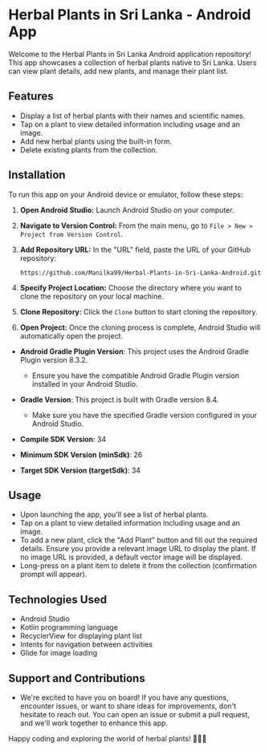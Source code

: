 # Herbal Plants in Sri Lanka - Android App

Welcome to the Herbal Plants in Sri Lanka Android application repository! This app showcases a collection of herbal plants native to Sri Lanka. Users can view plant details, add new plants, and manage their plant list.

## Features

- Display a list of herbal plants with their names and scientific names.
- Tap on a plant to view detailed information including usage and an image.
- Add new herbal plants using the built-in form.
- Delete existing plants from the collection.

## Installation

To run this app on your Android device or emulator, follow these steps:

1. **Open Android Studio:**
   Launch Android Studio on your computer.

2. **Navigate to Version Control:**
   From the main menu, go to `File > New > Project from Version Control`.

3. **Add Repository URL:**
   In the "URL" field, paste the URL of your GitHub repository:
   ```
   https://github.com/Manilka99/Herbal-Plants-in-Sri-Lanka-Android.git
   ```

4. **Specify Project Location:**
   Choose the directory where you want to clone the repository on your local machine.

5. **Clone Repository:**
   Click the `Clone` button to start cloning the repository.

6. **Open Project:**
   Once the cloning process is complete, Android Studio will automatically open the project.


- **Android Gradle Plugin Version**: This project uses the Android Gradle Plugin version 8.3.2.
   - Ensure you have the compatible Android Gradle Plugin version installed in your Android Studio.

- **Gradle Version**: This project is built with Gradle version 8.4.
   - Make sure you have the specified Gradle version configured in your Android Studio.
     
- **Compile SDK Version**: 34
- **Minimum SDK Version (minSdk)**: 26
- **Target SDK Version (targetSdk)**: 34

## Usage

- Upon launching the app, you'll see a list of herbal plants.
- Tap on a plant to view detailed information including usage and an image.
- To add a new plant, click the "Add Plant" button and fill out the required details. Ensure you provide a relevant image URL to display the plant. If no image URL is provided, a default vector image will be displayed.
- Long-press on a plant item to delete it from the collection (confirmation prompt will appear).

## Technologies Used

- Android Studio
- Kotlin programming language
- RecyclerView for displaying plant list
- Intents for navigation between activities
- Glide for image loading

## Support and Contributions

- We're excited to have you on board! If you have any questions, encounter issues, or want to share ideas for improvements, don't hesitate to reach out. You can open an issue or submit a pull request, and we'll work together to enhance this app.

Happy coding and exploring the world of herbal plants! 🌿🌱🚀







